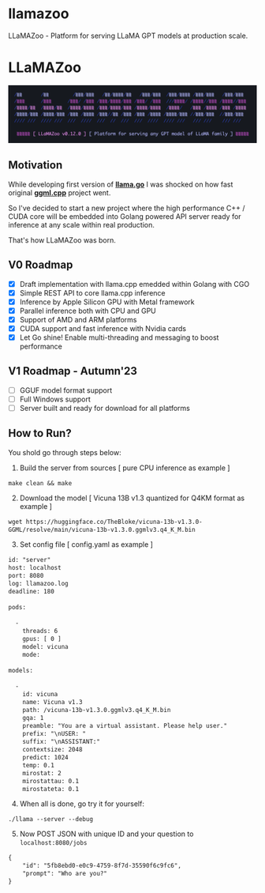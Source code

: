 # llamazoo

LLaMAZoo - Platform for serving LLaMA GPT models at production scale.

# LLaMAZoo

![](./logo.png?raw=true)

## Motivation

While developing first version of **[llama.go](https://github.com/gotzmann/llama.go)** I was shocked on how fast original **[ggml.cpp](https://github.com/ggerganov/llama.cpp)** project went.

So I've decided to start a new project where the high performance C++ / CUDA core will be embedded into Golang powered API server ready for inference at any scale within real production.

That's how LLaMAZoo was born.

## V0 Roadmap

- [x] Draft implementation with llama.cpp emedded within Golang with CGO
- [x] Simple REST API to core llama.cpp inference
- [x] Inference by Apple Silicon GPU with Metal framework
- [x] Parallel inference both with CPU and GPU
- [x] Support of AMD and ARM platforms
- [x] CUDA support and fast inference with Nvidia cards
- [x] Let Go shine! Enable multi-threading and messaging to boost performance

## V1 Roadmap - Autumn'23

- [ ] GGUF model format support
- [ ] Full Windows support
- [ ] Server built and ready for download for all platforms 

## How to Run?

You shold go through steps below:

1) Build the server from sources [ pure CPU inference as example ]

```shell
make clean && make
```

2) Download the model [ Vicuna 13B v1.3 quantized for Q4KM format as example ]

```shell
wget https://huggingface.co/TheBloke/vicuna-13b-v1.3.0-GGML/resolve/main/vicuna-13b-v1.3.0.ggmlv3.q4_K_M.bin
```

3) Set config file [ config.yaml as example ] 

```shell
id: "server"
host: localhost
port: 8080
log: llamazoo.log
deadline: 180

pods: 

  -
    threads: 6
    gpus: [ 0 ]
    model: vicuna
    mode: 

models:

  -
    id: vicuna
    name: Vicuna v1.3
    path: /vicuna-13b-v1.3.0.ggmlv3.q4_K_M.bin
    gqa: 1
    preamble: "You are a virtual assistant. Please help user."
    prefix: "\nUSER: "
    suffix: "\nASSISTANT:"
    contextsize: 2048
    predict: 1024
    temp: 0.1
    mirostat: 2
    mirostattau: 0.1
    mirostateta: 0.1
```    

4) When all is done, go try it for yourself:

```shell
./llama --server --debug
```

5) Now POST JSON with unique ID and your question to `localhost:8080/jobs`

```shell
{
    "id": "5fb8ebd0-e0c9-4759-8f7d-35590f6c9fc6",
    "prompt": "Who are you?"
}
```